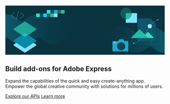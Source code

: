 [//]: # (Based from https://devsite-1716--adp-devsite-stage--adobedocs.aem.page/github-actions-test/test/test-hero, https://github.com/AdobeDocs/cc-everywhere/blob/eds-migration-new/src/pages/guides/index.md?plain=1#L39-L45, https://stage--adp-devsite-stage--adobedocs.aem.page/express/embed-sdk/docs/guides/)

<HeroSimple slots="image, heading, text, buttons" variant="fullWidth" textColor="white"/>

![Hero image](../../../assets/hero.png)

## Build add-ons for Adobe Express

Expand the capabilities of the quick and easy create-anything app. Empower the global creative community with solutions for millions of users.

[Explore our APIs](https://adobe.io) [Learn more](https://adobe.io)